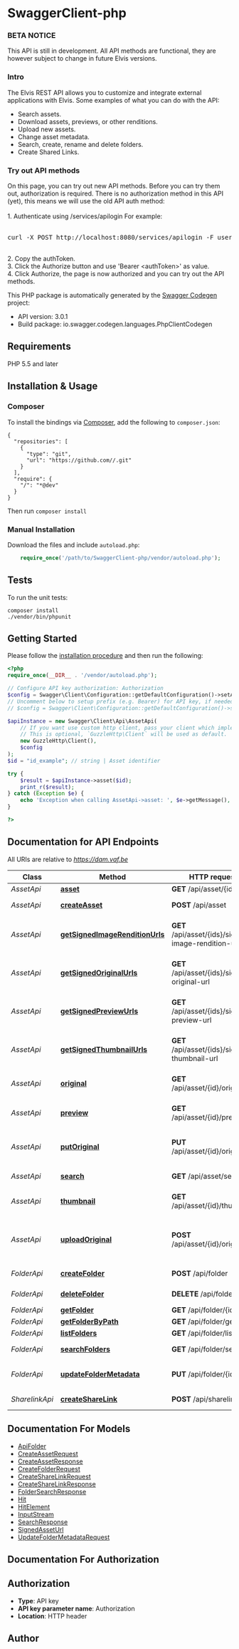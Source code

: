 # SwaggerClient-php
<h3>BETA NOTICE</h3> <div class=\"beta-notice\">This API is still in development. All API methods are functional, they are however subject to change in future Elvis versions.</div> <h3>Intro</h3> <div class=\"intro\">The Elvis REST API allows you to customize and integrate external applications with Elvis. Some examples of what you can do with the API:</div> <ul><li>Search assets.</li> <li>Download assets, previews, or other renditions.</li>  <li>Upload new assets.</li>  <li>Change asset metadata.</li>  <li>Search, create, rename and delete folders.</li>  <li>Create Shared Links.</li>  </ul><h3>Try out API methods</h3> On this page, you can try out new API methods. Before you can try them out, authorization is required. There is no authorization method in this API (yet), this means we will use the old API auth method:<br/><br/> 1. Authenticate using <span class=\"inline-code\">/services/apilogin</span> For example:<br/><br/> <pre>curl -X POST http://localhost:8080/services/apilogin -F username=admin -F password=changemenow</pre><br/> 2. Copy the authToken.<br/> 3. Click the Authorize button and use 'Bearer &lt;authToken&gt;' as value.<br/> 4. Click Authorize, the page is now authorized and you can try out the API methods.

This PHP package is automatically generated by the [Swagger Codegen](https://github.com/swagger-api/swagger-codegen) project:

- API version: 3.0.1
- Build package: io.swagger.codegen.languages.PhpClientCodegen

## Requirements

PHP 5.5 and later

## Installation & Usage
### Composer

To install the bindings via [Composer](http://getcomposer.org/), add the following to `composer.json`:

```
{
  "repositories": [
    {
      "type": "git",
      "url": "https://github.com//.git"
    }
  ],
  "require": {
    "/": "*@dev"
  }
}
```

Then run `composer install`

### Manual Installation

Download the files and include `autoload.php`:

```php
    require_once('/path/to/SwaggerClient-php/vendor/autoload.php');
```

## Tests

To run the unit tests:

```
composer install
./vendor/bin/phpunit
```

## Getting Started

Please follow the [installation procedure](#installation--usage) and then run the following:

```php
<?php
require_once(__DIR__ . '/vendor/autoload.php');

// Configure API key authorization: Authorization
$config = Swagger\Client\Configuration::getDefaultConfiguration()->setApiKey('Authorization', 'YOUR_API_KEY');
// Uncomment below to setup prefix (e.g. Bearer) for API key, if needed
// $config = Swagger\Client\Configuration::getDefaultConfiguration()->setApiKeyPrefix('Authorization', 'Bearer');

$apiInstance = new Swagger\Client\Api\AssetApi(
    // If you want use custom http client, pass your client which implements `GuzzleHttp\ClientInterface`.
    // This is optional, `GuzzleHttp\Client` will be used as default.
    new GuzzleHttp\Client(),
    $config
);
$id = "id_example"; // string | Asset identifier

try {
    $result = $apiInstance->asset($id);
    print_r($result);
} catch (Exception $e) {
    echo 'Exception when calling AssetApi->asset: ', $e->getMessage(), PHP_EOL;
}

?>
```

## Documentation for API Endpoints

All URIs are relative to *https://dam.vaf.be*

Class | Method | HTTP request | Description
------------ | ------------- | ------------- | -------------
*AssetApi* | [**asset**](docs/Api/AssetApi.md#asset) | **GET** /api/asset/{id} | Get Asset
*AssetApi* | [**createAsset**](docs/Api/AssetApi.md#createasset) | **POST** /api/asset | Create an asset
*AssetApi* | [**getSignedImageRenditionUrls**](docs/Api/AssetApi.md#getsignedimagerenditionurls) | **GET** /api/asset/{ids}/signed-image-rendition-url | Get a signed URL for image renditions.
*AssetApi* | [**getSignedOriginalUrls**](docs/Api/AssetApi.md#getsignedoriginalurls) | **GET** /api/asset/{ids}/signed-original-url | Get a signed URL for original assets.
*AssetApi* | [**getSignedPreviewUrls**](docs/Api/AssetApi.md#getsignedpreviewurls) | **GET** /api/asset/{ids}/signed-preview-url | Get a signed URL for asset previews.
*AssetApi* | [**getSignedThumbnailUrls**](docs/Api/AssetApi.md#getsignedthumbnailurls) | **GET** /api/asset/{ids}/signed-thumbnail-url | Get a signed URL for asset thumbnails.
*AssetApi* | [**original**](docs/Api/AssetApi.md#original) | **GET** /api/asset/{id}/original | Download Asset Original
*AssetApi* | [**preview**](docs/Api/AssetApi.md#preview) | **GET** /api/asset/{id}/preview | Download Asset Preview
*AssetApi* | [**putOriginal**](docs/Api/AssetApi.md#putoriginal) | **PUT** /api/asset/{id}/original | Upload a file for an asset using PUT.
*AssetApi* | [**search**](docs/Api/AssetApi.md#search) | **GET** /api/asset/search | Search Assets
*AssetApi* | [**thumbnail**](docs/Api/AssetApi.md#thumbnail) | **GET** /api/asset/{id}/thumbnail | Download Asset Thumbnail
*AssetApi* | [**uploadOriginal**](docs/Api/AssetApi.md#uploadoriginal) | **POST** /api/asset/{id}/original | Upload a file for an asset using multi-part POST.
*FolderApi* | [**createFolder**](docs/Api/FolderApi.md#createfolder) | **POST** /api/folder | Create a folder
*FolderApi* | [**deleteFolder**](docs/Api/FolderApi.md#deletefolder) | **DELETE** /api/folder/{id} | Delete a folder
*FolderApi* | [**getFolder**](docs/Api/FolderApi.md#getfolder) | **GET** /api/folder/{id} | Get a folder
*FolderApi* | [**getFolderByPath**](docs/Api/FolderApi.md#getfolderbypath) | **GET** /api/folder/get | Get a folder
*FolderApi* | [**listFolders**](docs/Api/FolderApi.md#listfolders) | **GET** /api/folder/list | List folders
*FolderApi* | [**searchFolders**](docs/Api/FolderApi.md#searchfolders) | **GET** /api/folder/search | Search folders
*FolderApi* | [**updateFolderMetadata**](docs/Api/FolderApi.md#updatefoldermetadata) | **PUT** /api/folder/{id} | Update folder metadata
*SharelinkApi* | [**createShareLink**](docs/Api/SharelinkApi.md#createsharelink) | **POST** /api/sharelink | Create a Share Link


## Documentation For Models

 - [ApiFolder](docs/Model/ApiFolder.md)
 - [CreateAssetRequest](docs/Model/CreateAssetRequest.md)
 - [CreateAssetResponse](docs/Model/CreateAssetResponse.md)
 - [CreateFolderRequest](docs/Model/CreateFolderRequest.md)
 - [CreateShareLinkRequest](docs/Model/CreateShareLinkRequest.md)
 - [CreateShareLinkResponse](docs/Model/CreateShareLinkResponse.md)
 - [FolderSearchResponse](docs/Model/FolderSearchResponse.md)
 - [Hit](docs/Model/Hit.md)
 - [HitElement](docs/Model/HitElement.md)
 - [InputStream](docs/Model/InputStream.md)
 - [SearchResponse](docs/Model/SearchResponse.md)
 - [SignedAssetUrl](docs/Model/SignedAssetUrl.md)
 - [UpdateFolderMetadataRequest](docs/Model/UpdateFolderMetadataRequest.md)


## Documentation For Authorization


## Authorization

- **Type**: API key
- **API key parameter name**: Authorization
- **Location**: HTTP header


## Author




